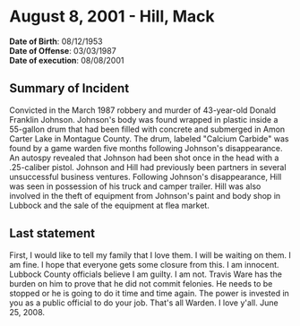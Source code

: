 # August 8, 2001 - Hill, Mack

**Date of Birth**: 08/12/1953<br/>
**Date of Offense**: 03/03/1987<br/>
**Date of execution**: 08/08/2001<br/>

## Summary of Incident
Convicted in the March 1987 robbery and murder of 43-year-old Donald Franklin Johnson. Johnson's body was found wrapped in plastic inside a 55-gallon drum that had been filled with concrete and submerged in Amon Carter Lake in Montague County. The drum, labeled "Calcium Carbide" was found by a game warden five months following Johnson's disappearance. An autospy revealed that Johnson had been shot once in the head with a .25-caliber pistol. Johnson and Hill had previously been partners in several unsuccessful business ventures. Following Johnson's disappearance, Hill was seen in possession of his truck and camper trailer. Hill was also involved in the theft of equipment from Johnson's paint and body shop in Lubbock and the sale of the equipment at flea market.

## Last statement
First, I would like to tell my family that I love them. I will be waiting on them. I am fine. I hope that everyone gets some closure from this. I am innocent. Lubbock County officials believe I am guilty. I am not. Travis Ware has the burden on him to prove that he did not commit felonies. He needs to be stopped or he is going to do it time and time again. The power is invested in you as a public official to do your job. That's all Warden. I love y'all. June 25, 2008.